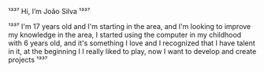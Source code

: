 ¹³³⁷ Hi, I’m João Silva ¹³³⁷

¹³³⁷    I'm 17 years old and I'm starting in the area, and I'm looking to improve my knowledge in the area, I started using the computer in my childhood with 6 years old, and it's something I love and I recognized that I have talent in it, at the beginning I I really liked to play, now I want to develop and create projects ¹³³⁷
